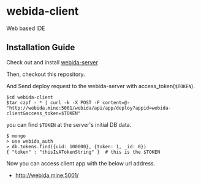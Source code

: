 # webida-client

Web based IDE

## Installation Guide

Check out and install [webida-server](https://github.com/webida/webida-server)

Then, checkout this repository.

And Send deploy request to the webida-server with access_token(`$TOKEN`).

```
$cd webida-client
$tar czpf - * | curl -k -X POST -F content=@- "http://webida.mine:5001/webida/api/app/deploy?appid=webida-client&access_token=$TOKEN"
```

you can find `$TOKEN` at the server's initial DB data.

```
$ mongo
> use webida_auth
> db.tokens.find({uid: 100000}, {token: 1, _id: 0})
{ "token" : "thisIsATokenString" }  # this is the $TOKEN
```

Now you can access client app with the below url address.

* http://webida.mine:5001/
